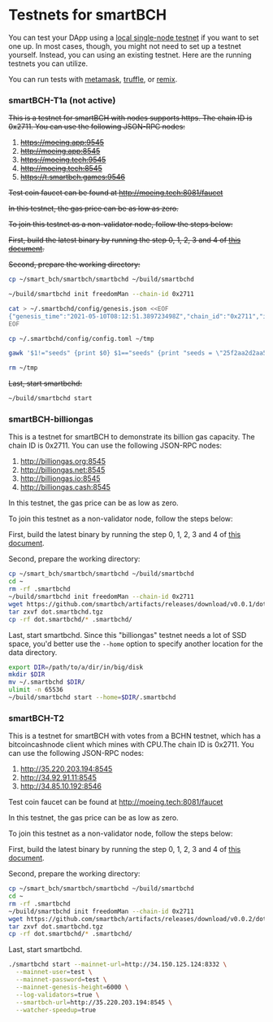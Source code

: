 # Testnets for smartBCH

You can test your DApp using a [local single-node testnet](developers-guide/runsinglenode.md) if you want to set one up. In most cases, though, you might not need to set up a testnet yourself. Instead, you can using an existing testnet. Here are the running testnets you can utilize.

You can run tests with [metamask](developers-guide/test-using-metamask.md), [truffle](developers-guide/deploy-contract-using-truffle.md), or [remix](developers-guide/deploy-contract-using-remix.md).

### smartBCH-T1a (not active)

~~This is a testnet for smartBCH with nodes supports https. The chain ID is 0x2711. You can use the following JSON-RPC nodes:~~

1. ~~https://moeing.app:9545~~
2. ~~http://moeing.app:8545~~
3. ~~https://moeing.tech:9545~~
4. ~~http://moeing.tech:8545~~
5. ~~https://t.smartbch.games:9546~~

~~Test coin faucet can be found at http://moeing.tech:8081/faucet~~

~~In this testnet, the gas price can be as low as zero.~~

~~To join this testnet as a non-validator node, follow the steps below:~~

~~First, build the latest binary by running the step 0, 1, 2, 3 and 4 of [this document](developers-guide/runsinglenode.md).~~

~~Second, prepare the working directory:~~

```bash
cp ~/smart_bch/smartbch/smartbchd ~/build/smartbchd

~/build/smartbchd init freedomMan --chain-id 0x2711

cat > ~/.smartbchd/config/genesis.json <<EOF
{"genesis_time":"2021-05-10T08:12:51.389723498Z","chain_id":"0x2711","initial_height":"1","consensus_params":{"block":{"max_bytes":"22020096","max_gas":"-1","time_iota_ms":"1000"},"evidence":{"max_age_num_blocks":"100000","max_age_duration":"172800000000000","max_bytes":"1048576"},"validator":{"pub_key_types":["ed25519"]},"version":{}},"app_hash":"","app_state":{"validators":[{"Address":[131,177,226,38,142,151,109,20,205,231,194,59,170,148,136,116,4,254,113,161],"Pubkey":[128,218,60,236,176,123,26,23,186,131,84,63,104,104,11,183,111,237,49,149,183,180,131,161,47,166,241,210,164,50,68,205],"RewardTo":[0,0,0,0,0,0,0,0,0,0,0,0,0,0,0,0,0,0,0,0],"VotingPower":1,"Introduction":"genesis_validator","StakedCoins":[0,0,0,0,0,0,0,0,0,0,0,0,0,0,0,0,0,0,0,0,0,0,0,54,53,201,173,197,222,160,0,0],"IsRetiring":false}],"alloc":{"0x83b1e2268e976d14cde7c23baa94887404fe71a1":{"balance":"0x204fce5e3e25026110000000","secretKey":"0x37929f578acf92f58f14c5b9cd45ff28c2868c2ba194620238f25d354926a287"}}}}
EOF

cp ~/.smartbchd/config/config.toml ~/tmp

gawk '$1!="seeds" {print $0} $1=="seeds" {print "seeds = \"25f2aa2d2aa5b09f1867ab88ff3e284e035ab511@158.247.192.195:26656,ecda5896373d6d2e8e22d2d542fd1daf4f4a003d@52.32.81.115:26656,0f3563ae60f7aff5f5eca567ef505fc79d5b54ef@207.148.84.37:26656\""}' ~/tmp > ~/.smartbchd/config/config.toml

rm ~/tmp
```

~~Last, start smartbchd:~~

```bash
~/build/smartbchd start
```


### smartBCH-billiongas

This is a testnet for smartBCH to demonstrate its billion gas capacity. The chain ID is 0x2711. You can use the following JSON-RPC nodes:

1. http://billiongas.org:8545
2. http://billiongas.net:8545
3. http://billiongas.io:8545
4. http://billiongas.cash:8545

In this testnet, the gas price can be as low as zero.

To join this testnet as a non-validator node, follow the steps below:

First, build the latest binary by running the step 0, 1, 2, 3 and 4 of [this document](developers-guide/runsinglenode.md).

Second, prepare the working directory:

```bash
cp ~/smart_bch/smartbch/smartbchd ~/build/smartbchd
cd ~
rm -rf .smartbchd
~/build/smartbchd init freedomMan --chain-id 0x2711
wget https://github.com/smartbch/artifacts/releases/download/v0.0.1/dot.smartbchd.tgz
tar zxvf dot.smartbchd.tgz
cp -rf dot.smartbchd/* .smartbchd/
```

Last, start smartbchd. Since this "billiongas" testnet needs a lot of SSD space, you'd better use the `--home` option to specify another location for the data directory.

```bash
export DIR=/path/to/a/dir/in/big/disk
mkdir $DIR
mv ~/.smartbchd $DIR/
ulimit -n 65536
~/build/smartbchd start --home=$DIR/.smartbchd
```

### smartBCH-T2

This is a testnet for smartBCH with votes from a BCHN testnet, which has a bitcoincashnode client which mines with CPU.The chain ID is 0x2711. You can use the following JSON-RPC nodes:

1. http://35.220.203.194:8545
2. http://34.92.91.11:8545
3. http://34.85.10.192:8546

Test coin faucet can be found at http://moeing.tech:8081/faucet

In this testnet, the gas price can be as low as zero.

To join this testnet as a non-validator node, follow the steps below:

First, build the latest binary by running the step 0, 1, 2, 3 and 4 of [this document](developers-guide/runsinglenode.md).

Second, prepare the working directory:

```bash
cp ~/smart_bch/smartbch/smartbchd ~/build/smartbchd
cd ~
rm -rf .smartbchd
~/build/smartbchd init freedomMan --chain-id 0x2711
wget https://github.com/smartbch/artifacts/releases/download/v0.0.2/dot.smartbchd.tgz
tar zxvf dot.smartbchd.tgz
cp -rf dot.smartbchd/* .smartbchd/
```

Last, start smartbchd. 

```bash
./smartbchd start --mainnet-url=http://34.150.125.124:8332 \
  --mainnet-user=test \
  --mainnet-password=test \
  --mainnet-genesis-height=6000 \
  --log-validators=true \
  --smartbch-url=http://35.220.203.194:8545 \
  --watcher-speedup=true 

```


